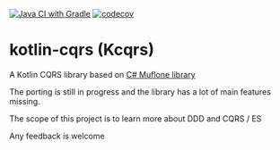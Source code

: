 [![Java CI with Gradle](https://github.com/abaddon/kotlin-cqrs/actions/workflows/gradle.yml/badge.svg)](https://github.com/abaddon/kotlin-cqrs/actions/workflows/gradle.yml)
[![codecov](https://codecov.io/gh/abaddon/kotlin-cqrs/branch/main/graph/badge.svg?token=1N8KGK99QV)](https://codecov.io/gh/abaddon/kotlin-cqrs)
# kotlin-cqrs (Kcqrs)
A Kotlin CQRS library based on [C# Muflone library](https://github.com/CQRS-Muflone/Muflone)


The porting is still in progress and the library has a lot of main features missing.

The scope of this project is to learn more about DDD and CQRS / ES

Any feedback is welcome



